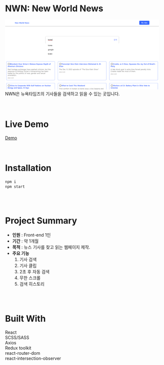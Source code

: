 # NWN: New World News
<img src=public/NWNimage.png><br/>
NWN은 뉴욕타임즈의 기사들을 검색하고 읽을 수 있는 곳입니다.
<br/><br/><br/>

# Live Demo

[Demo](https://react-news-mu.vercel.app/)
<br/><br/><br/>

# Installation

```
npm i
npm start
```

<br/><br/>

# Project Summary

- <strong>인원</strong> : Front-end 1인
- <strong>기간</strong> : 약 1개월
- <strong>목적</strong> : 뉴스 기사를 찾고 읽는 웹페이지 제작.
- <strong>주요 기능</strong> <br/>
  1. 기사 검색<br/>
  2. 기사 클립<br/>
  3. 2초 후 자동 검색<br/>
  4. 무한 스크롤<br/>
  5. 검색 히스토리<br/>

<br/><br/>

# Built With

React
<br/>
SCSS/SASS
<br/>
Axios
<br/>
Redux toolkit
<br/>
react-router-dom
<br/>
react-intersection-observer
<br/><br/>
